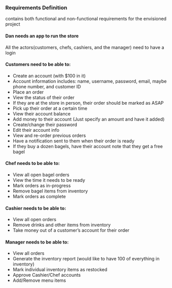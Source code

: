 ### Requirements Definition
contains both functional and non-functional requirements for the envisioned project
#### Dan needs an app to run the store
All the actors(customers, chefs, cashiers, and the manager) need to have a login
#### Customers need to be able to:
- Create an account (with $100 in it)
- Account information includes: name, username, password, email, maybe phone number, and customer ID
- Place an order
- View the status of their order
- If they are at the store in person, their order should be marked as ASAP
- Pick up their order at a certain time
- View their account balance
- Add money to their account (Just specify an amount and have it added)
- Create/change their password
- Edit their account info
- View and re-order previous orders
- Have a notification sent to them when their order is ready
- If they buy a dozen bagels, have their account note that they get a free bagel
#### Chef needs to be able to:
- View all open bagel orders
- View the time it needs to be ready
- Mark orders as in-progress
- Remove bagel items from inventory
- Mark orders as complete
#### Cashier needs to be able to:
- View all open orders
- Remove drinks and other items from inventory
- Take money out of a customer’s account for their order
#### Manager needs to be able to:
- View all orders
- Generate the inventory report 
(would like to have 100 of everything in inventory)
- Mark individual inventory items as restocked
- Approve Cashier/Chef accounts
- Add/Remove menu items
